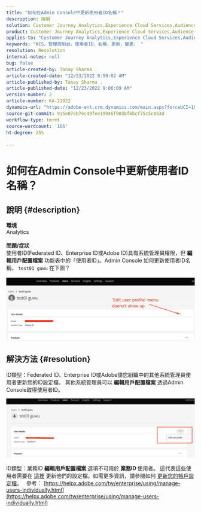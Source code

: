 ```yaml
---
title: "如何在Admin Console中更新使用者ID名稱？"
description: 說明
solution: Customer Journey Analytics,Experience Cloud Services,Audience Manager,Experience Cloud,Analytics,Target,Admin
product: Customer Journey Analytics,Experience Cloud Services,Audience Manager,Experience Cloud,Analytics,Target,Admin
applies-to: "Customer Journey Analytics,Experience Cloud Services,Audience Manager,Experience Cloud,Analytics,Target,Admin"
keywords: "KCS，管理控制台，使用者ID，名稱，更新，變更， "
resolution: Resolution
internal-notes: null
bug: false
article-created-by: Tanay Sharma .
article-created-date: "12/23/2022 8:59:02 AM"
article-published-by: Tanay Sharma .
article-published-date: "12/23/2022 9:06:09 AM"
version-number: 2
article-number: KA-21022
dynamics-url: "https://adobe-ent.crm.dynamics.com/main.aspx?forceUCI=1&pagetype=entityrecord&etn=knowledgearticle&id=471ed805-a082-ed11-81ac-6045bd006239"
source-git-commit: 915e07eb7ec49fee19945f983bf6bcf75c5c053d
workflow-type: tm+mt
source-wordcount: '166'
ht-degree: 25%

---
```


# 如何在Admin Console中更新使用者ID名稱？

## 說明 {#description}

<b>環境</b><br>Analytics<br> <br><b>問題/症狀</b><br>使用者ID(Federated ID、Enterprise ID或Adobe ID)具有系統管理員權限，但 <b>編輯用戶配置檔案</b> 功能表中的「使用者ID」。Admin Console 如何更新使用者ID名稱， `test01 guwu` 在下圖？<br>
<br>![](assets/___4a1ed805-a082-ed11-81ac-6045bd006239___.png)<br>

## 解決方法 {#resolution}


ID類型：Federated ID、Enterprise ID或Adobe請您組織中的其他系統管理員使用者更新您的ID設定檔。 其他系統管理員可以 <b>編輯用戶配置檔案</b> 透過Admin Console取得使用者ID。

![](assets/5d528b6b-4667-ed11-9561-6045bd006e5a.png)



ID類型：業務ID <b>編輯用戶配置檔案</b> 選項不可用於 <b>業務ID </b>使用者。 這代表這些使用者需要在 [這裡](https://account.adobe.com/profile) 更新他們的設定檔。如需更多資訊，請參閱如何 [更新您的帳戶設定檔](https://helpx.adobe.com/tw/manage-account/using/edit-adobe-account-personal-profile.html)。
 
參考：
[https://helpx.adobe.com/tw/enterprise/using/manage-users-individually.html](https://helpx.adobe.com/tw/enterprise/using/manage-users-individually.html)
